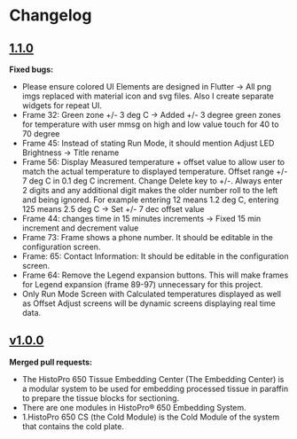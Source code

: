 # Changelog

## [1.1.0](2023-10-09)

**Fixed bugs:**
- Please ensure colored UI Elements are designed in Flutter -> All png imgs replaced with material icon and svg files. Also I create separate widgets for
   repeat UI.
- Frame 32: Green zone +/- 3 deg C -> Added +/- 3 degree green zones for temperature with user mmsg on high and low value touch for 40 to 70 degree
- Frame 45: Instead of stating Run Mode, it should mention Adjust LED Brightness -> Title rename
- Frame 56: Display Measured temperature + offset value to allow user to match the actual temperature to displayed temperature.
   Offset range +/- 7 deg C in 0.1 deg C increment. Change Delete key to +/-. Always enter 2 digits and any additional digit makes the
   older number roll to the left and being ignored. For example entering 12 means 1.2 deg C, entering 125 means 2.5 deg C -> Set +/- 7 dec offset value
- Frame 44:  changes time in 15 minutes increments -> Fixed 15 min increment and decrement value
- Frame 73: Frame shows a phone number. It should be editable in the configuration screen.
- Frame: 65: Contact Information: It should be editable in the configuration screen.
- Frame 64: Remove the Legend expansion buttons. This will make frames for Legend expansion (frame 89-97) unnecessary for this project.
- Only Run Mode Screen with Calculated temperatures displayed as well as Offset Adjust screens will be dynamic screens displaying real time data.


## [v1.0.0](2023-09-05)
**Merged pull requests:**
- The HistoPro 650 Tissue Embedding Center (The Embedding Center) is a modular system to be used for embedding processed tissue in paraffin to prepare the tissue blocks for sectioning.
- There are one modules in HistoPro® 650 Embedding System.
- 1.HistoPro 650 CS (the Cold Module) is the Cold Module of the system that contains the cold plate.

